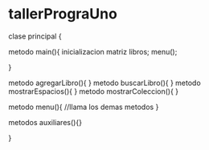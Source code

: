 # tallerPrograUno

clase principal {

metodo main(){
inicializacion matriz libros;
menu();

}

metodo agregarLibro(){
}
metodo buscarLibro(){
}
metodo mostrarEspacios(){
}
metodo mostrarColeccion(){
}

metodo menu(){
//llama los demas metodos
}

metodos auxiliares(){}


}
